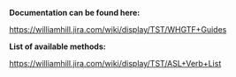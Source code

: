**Documentation can be found here:**

https://williamhill.jira.com/wiki/display/TST/WHGTF+Guides

**List of available methods:**

https://williamhill.jira.com/wiki/display/TST/ASL+Verb+List